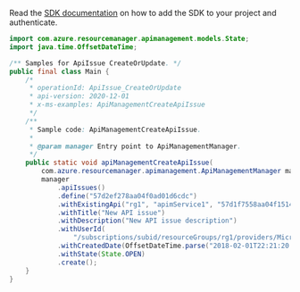 Read the [SDK documentation](https://github.com/Azure/azure-sdk-for-java/blob/azure-resourcemanager-apimanagement_1.0.0-beta.2/sdk/apimanagement/azure-resourcemanager-apimanagement/README.md) on how to add the SDK to your project and authenticate.

```java
import com.azure.resourcemanager.apimanagement.models.State;
import java.time.OffsetDateTime;

/** Samples for ApiIssue CreateOrUpdate. */
public final class Main {
    /*
     * operationId: ApiIssue_CreateOrUpdate
     * api-version: 2020-12-01
     * x-ms-examples: ApiManagementCreateApiIssue
     */
    /**
     * Sample code: ApiManagementCreateApiIssue.
     *
     * @param manager Entry point to ApiManagementManager.
     */
    public static void apiManagementCreateApiIssue(
        com.azure.resourcemanager.apimanagement.ApiManagementManager manager) {
        manager
            .apiIssues()
            .define("57d2ef278aa04f0ad01d6cdc")
            .withExistingApi("rg1", "apimService1", "57d1f7558aa04f15146d9d8a")
            .withTitle("New API issue")
            .withDescription("New API issue description")
            .withUserId(
                "/subscriptions/subid/resourceGroups/rg1/providers/Microsoft.ApiManagement/service/apimService1/users/1")
            .withCreatedDate(OffsetDateTime.parse("2018-02-01T22:21:20.467Z"))
            .withState(State.OPEN)
            .create();
    }
}
```
